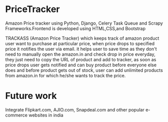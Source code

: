 # PriceTracker
Amazon Price tracker using Python, Django, Celery Task Queue and Scrapy Frameworks.Frontend is developed using HTML,CSS,and Bootstrap

TRACKASS (Amazon Price Tracker) which keeps track of amazon product user want to purchase at particular price, when price drops to specified price it notifies the user via email.
it helps user to save time as they don't need to manually open the amazon.in and check drop in price everyday, they just need to copy the URL of product and add to tracker, as soon as price drops user gets notified and can buy product before everyone else does and before product gets out of stock, user can add unlimited products from amazon.in for which he/she wants to track the price.

# Future work
Integrate Flipkart.com, AJIO.com, Snapdeal.com and other popular e-commerce websites in india

